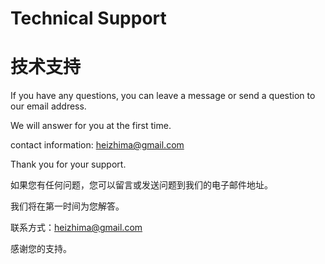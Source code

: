 # Technical Support
# 技术支持

If you have any questions, you can leave a message or send a question to our email address.

We will answer for you at the first time.

contact information: heizhima@gmail.com

Thank you for your support.

如果您有任何问题，您可以留言或发送问题到我们的电子邮件地址。

我们将在第一时间为您解答。

联系方式：heizhima@gmail.com

感谢您的支持。
